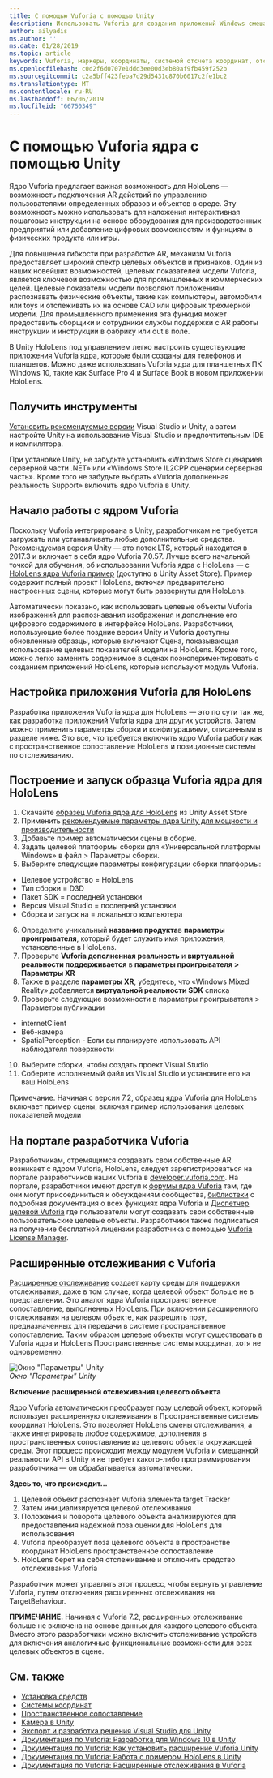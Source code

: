 ```yaml
---
title: С помощью Vuforia с помощью Unity
description: Использовать Vuforia для создания приложений Windows смешанной реальности в Unity.
author: ailyadis
ms.author: ''
ms.date: 01/28/2019
ms.topic: article
keywords: Vuforia, маркеры, координаты, системой отсчета координат, отслеживание
ms.openlocfilehash: c0d2f6d0707e1ddd3ee00d3eb80af9fb459f252b
ms.sourcegitcommit: c2a5bff423feba7d29d5431c870b6017c2fe1bc2
ms.translationtype: MT
ms.contentlocale: ru-RU
ms.lasthandoff: 06/06/2019
ms.locfileid: "66750349"
---
```

# <a name="using-vuforia-engine-with-unity"></a>С помощью Vuforia ядра с помощью Unity

Ядро Vuforia предлагает важная возможность для HoloLens — возможность подключения AR действий по управлению пользователями определенных образов и объектов в среде. Эту возможность можно использовать для наложения интерактивная пошаговые инструкции на основе оборудования для производственных предприятий или добавление цифровых возможностям и функциям в физических продукта или игры. 

Для повышения гибкости при разработке AR, механизм Vuforia предоставляет широкий спектр целевых объектов и признаков. Один из наших новейших возможностей, целевых показателей модели Vuforia, является ключевой возможностью для промышленных и коммерческих целей. Целевые показатели модели позволяют приложениям распознавать физические объекты, такие как компьютеры, автомобили или toys и отслеживать их на основе CAD или цифровых трехмерной модели. Для промышленного применения эта функция может предоставить сборщики и сотрудники службы поддержки с AR работы инструкции и инструкции в фабрику или out в поле. 

В Unity HoloLens под управлением легко настроить существующие приложения Vuforia ядра, которые были созданы для телефонов и планшетов. Можно даже использовать Vuforia ядра для планшетных ПК Windows 10, такие как Surface Pro 4 и Surface Book в новом приложении HoloLens.

## <a name="get-the-tools"></a>Получить инструменты

[Установить рекомендуемые версии](install-the-tools.md) Visual Studio и Unity, а затем настройте Unity на использование Visual Studio и предпочтительным IDE и компилятора. 

При установке Unity, не забудьте установить «Windows Store сценариев серверной части .NET» или «Windows Store IL2CPP сценарии серверная часть». Кроме того не забудьте выбрать «Vuforia дополненная реальность Support» включить ядро Vuforia в Unity.


## <a name="getting-started-with-vuforia-engine"></a>Начало работы с ядром Vuforia

Поскольку Vuforia интегрирована в Unity, разработчикам не требуется загружать или устанавливать любые дополнительные средства. Рекомендуемая версия Unity — это поток LTS, который находится в 2017.3 и включает в себя ядро Vuforia 7.0.57. Лучше всего начальной точкой для обучения, об использовании Vuforia ядра с HoloLens — с [HoloLens ядра Vuforia пример](https://assetstore.unity.com/packages/templates/packs/vuforia-hololens-sample-101553) (доступно в Unity Asset Store). Пример содержит полный проект HoloLens, включая предварительно настроенных сцены, которые могут быть развернуты для HoloLens.

Автоматически показано, как использовать целевые объекты Vuforia изображений для распознавания изображения и дополнение его цифрового содержимого в интерфейсе HoloLens. Разработчики, использующие более поздние версии Unity и Vuforia доступны обновленные образцы, которые включают Сцена, показывающая использование целевых показателей модели на HoloLens. Кроме того, можно легко заменить содержимое в сценах поэкспериментировать с созданием приложений HoloLens, которые используют модуль Vuforia.


## <a name="configuring-a-vuforia-app-for-hololens"></a>Настройка приложения Vuforia для HoloLens

Разработка приложения Vuforia ядра для HoloLens — это по сути так же, как разработка приложений Vuforia ядра для других устройств. Затем можно применить параметры сборки и конфигурациями, описанными в разделе ниже. Это все, что требуется включить ядро Vuforia работу как с пространственное сопоставление HoloLens и позиционные системы по отслеживанию.

## <a name="build-and-run-the-vuforia-engine-sample-for-hololens"></a>Построение и запуск образца Vuforia ядра для HoloLens
1.  Скачайте [образец Vuforia ядра для HoloLens](https://assetstore.unity.com/packages/templates/packs/vuforia-hololens-sample-101553) из Unity Asset Store
2.  Применить [рекомендуемые параметры ядра Unity для мощности и производительности](performance-recommendations-for-unity.md)
3.  Добавьте пример автоматически сцены в сборке.
4.  Задать целевой платформы сборки для «Универсальной платформы Windows» в файл > Параметры сборки.
5.  Выберите следующие параметры конфигурации сборки платформы: 
   * Целевое устройство = HoloLens
   * Тип сборки = D3D
   * Пакет SDK = последней установки
   * Версия Visual Studio = последней установки
   * Сборка и запуск на = локального компьютера
6.  Определите уникальный **название продукта**в **параметры проигрывателя**, который будет служить имя приложения, установленные в HoloLens.
7.  Проверьте **Vuforia дополненная реальность** и **виртуальной реальности поддерживается** в **параметры проигрывателя > Параметры XR**
8.  Также в разделе **параметры XR**, убедитесь, что «Windows Mixed Reality» добавляется **виртуальной реальности SDK** списка
9.  Проверьте следующие возможности в параметры проигрывателя > Параметры публикации 
   * internetClient
   * Веб-камера
   * SpatialPerception - Если вы планируете использовать API наблюдателя поверхности
10. Выберите сборки, чтобы создать проект Visual Studio
11. Соберите исполняемый файл из Visual Studio и установите его на ваш HoloLens

Примечание. Начиная с версии 7.2, образец ядра Vuforia для HoloLens включает пример сцены, включая пример использования целевых показателей модели

## <a name="the-vuforia-developer-portal"></a>На портале разработчика Vuforia

Разработчикам, стремящимся создавать свои собственные AR возникает с ядром Vuforia, HoloLens, следует зарегистрироваться на портале разработчиков наших Vuforia в [developer.vuforia.com](https://developer.vuforia.com/). На портале, разработчики имеют доступ к [форумы ядра Vuforia](https://developer.vuforia.com/forum) там, где они могут присоединиться к обсуждениям сообщества, [библиотеки](https://library.vuforia.com/) с подробная документация о всех функциях ядра Vuforia и [ Диспетчер целевой Vuforia](https://developer.vuforia.com/target-manager) где пользователи могут создавать свои собственные пользовательские целевые объекты. Разработчики также подписаться на получение бесплатной лицензии разработчика с помощью [Vuforia License Manager](https://developer.vuforia.com/license-manager).

## <a name="extended-tracking-with-vuforia"></a>Расширенные отслеживания с Vuforia

[Расширенное отслеживание](https://library.vuforia.com/articles/Training/Extended-Tracking) создает карту среды для поддержки отслеживания, даже в том случае, когда целевой объект больше не в представлении. Это аналог ядра Vuforia пространственное сопоставление, выполненных HoloLens. При включении расширенного отслеживания на целевом объекте, как разрешить позу, предназначенных для передачи в системе пространственное сопоставление. Таким образом целевые объекты могут существовать в Vuforia ядра и HoloLens Пространственные системы координат, хотя не одновременно.

![Окно "Параметры" Unity](images/vuforia-extendedtracking.png)<br>
*Окно "Параметры" Unity*

**Включение расширенной отслеживания целевого объекта**

Ядро Vuforia автоматически преобразует позу целевой объект, который использует расширенную отслеживания в Пространственные системы координат HoloLens. Это позволяет HoloLens смены отслеживания, а также интегрировать любое содержимое, дополнения в пространственных сопоставление из целевого объекта окружающей среды. Этот процесс происходит между модулем Vuforia и смешанной реальности API в Unity и не требует какого-либо программирования разработчика — он обрабатывается автоматически.

**Здесь то, что происходит...**
1. Целевой объект распознает Vuforia элемента target Tracker
2. Затем инициализируется целевой отслеживания
3. Положения и поворота целевого объекта анализируются для предоставления надежной поза оценки для HoloLens для использования
4. Vuforia преобразует поза целевого объекта в пространстве координат HoloLens пространственное сопоставление
5. HoloLens берет на себя отслеживание и отключить средство отслеживания Vuforia

Разработчик может управлять этот процесс, чтобы вернуть управление Vuforia, путем отключения расширенных отслеживания на TargetBehaviour.

**ПРИМЕЧАНИЕ.** Начиная с Vuforia 7.2, расширенных отслеживание больше не включена на основе данных для каждого целевого объекта. Вместо этого разработчики можно включить отслеживание устройств для включения аналогичные функциональные возможности для всех целевых объектов в сцене.


## <a name="see-also"></a>См. также
* [Установка средств](install-the-tools.md)
* [Системы координат](coordinate-systems.md)
* [Пространственное сопоставление](spatial-mapping.md)
* [Камера в Unity](camera-in-unity.md)
* [Экспорт и разработка решения Visual Studio для Unity](exporting-and-building-a-unity-visual-studio-solution.md)
* [Документация по Vuforia: Разработка для Windows 10 в Unity](https://library.vuforia.com/articles/Solution/Developing-for-Windows-10-in-Unity)
* [Документация по Vuforia: Как установить расширение Vuforia Unity](https://library.vuforia.com/articles/Solution/Installing-the-Unity-Extension)
* [Документация по Vuforia: Работа с примером HoloLens в Unity](https://library.vuforia.com/articles/Solution/Working-with-the-HoloLens-sample-in-Unity)
* [Документация по Vuforia: Расширенные отслеживания в Vuforia](https://library.vuforia.com/articles/Training/Extended-Tracking)
